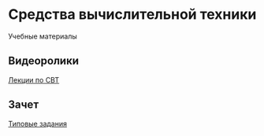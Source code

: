 # Средства вычислительной техники

Учебные материалы

## Видеоролики
[Лекции по СВТ](https://www.youtube.com/playlist?list=PLgkPUa9zaIkLzAC9K2zn0sKbVAkrXigYG)

## Зачет

[Типовые задания](https://github.com/Valentin-Arkov/CBT/blob/main/CBT-Zachot.pdf)
